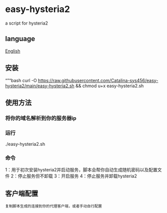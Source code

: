 # easy-hysteria2

  a script for hysteria2

## language

  [English](README.md)

## 安装

“”“bash
curl -O https://raw.githubusercontent.com/Catalina-sys456/easy-hysteria2/main/easy-hysteria2.sh && chmod u+x easy-hysteria2.sh

## 使用方法

### 将你的域名解析到你的服务器ip

### 运行
  ./easy-hysteria2.sh
  
### 命令
  1：用于初次安装hysteria2并启动服务，脚本会帮你自动生成随机密码以及配置文件
  2：停止服务但不卸载
  3：开启服务
  4：停止服务并卸载hysteria2
  
## 客户端配置
    复制脚本生成的连接到你的代理客户端，或者手动自行配置
  


